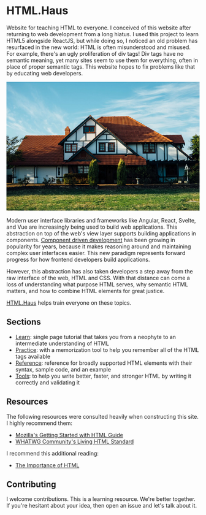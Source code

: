 # HTML.Haus

Website for teaching HTML to everyone. I conceived of this website after returning to web development from a long hiatus. I used this project to learn HTML5 alongside ReactJS, but while doing so, I noticed an old problem has resurfaced in the new world: HTML is often misunderstood and misused. For example, there's an ugly proliferation of div tags! Div tags have no semantic meaning, yet many sites seem to use them for everything, often in place of proper semantic tags. This website hopes to fix problems like that by educating web developers.

![Large white rural house by Jesse Roberts on Unsplash](assets/haus-900.jpg "HTML.Haus")

Modern user interface libraries and frameworks like Angular, React, Svelte, and Vue are increasingly being used to build web applications. This abstraction on top of the web's view layer supports building applications in components. [Component driven development](https://blog.hichroma.com/component-driven-development-ce1109d56c8e) has been growing in popularity for years, because it makes reasoning around and maintaining complex user interfaces easier. This new paradigm represents forward progress for how frontend developers build applications.

However, this abstraction has also taken developers a step away from the raw interface of the web, HTML and CSS. With that distance can come a loss of understanding what purpose HTML serves, why semantic HTML matters, and how to combine HTML elements for great justice.

[HTML.Haus](https://html.haus/) helps train everyone on these topics.

## Sections

- [Learn](https://html.haus/learn.html): single page tutorial that takes you from a neophyte to an intermediate understanding of HTML
- [Practice](https://html.haus/practice.html): with a memorization tool to help you remember all of the HTML tags available
- [Reference](https://html.haus/reference.html): reference for broadly supported HTML elements with their syntax, sample code, and an example
- [Tools](https://html.haus/tools.html): to help you write better, faster, and stronger HTML by writing it correctly and validating it


## Resources

The following resources were consulted heavily when constructing this site. I highly recommend them:

- [Mozilla's Getting Started with HTML Guide](https://developer.mozilla.org/en-US/docs/Learn/HTML/Introduction_to_HTML/Getting_started)
- [WHATWG Community's Living HTML Standard](https://html.spec.whatwg.org/multipage/indices.html)
  
I recommend this additional reading:

- [The Importance of HTML](https://jerryjones.dev/2020/04/20/the-importance-of-html/)

## Contributing
I welcome contributions.  This is a learning resource.  We're better together.  If you're hesitant about your idea, then open an issue and let's talk about it.